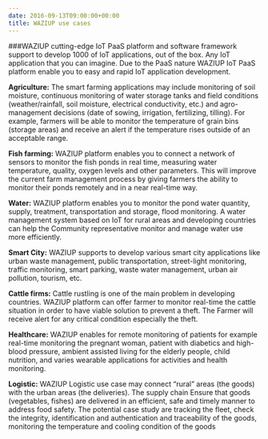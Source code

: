 ```yaml
---
date: 2016-09-13T09:00:00+00:00
title: WAZIUP use cases
---
```


###WAZIUP cutting-edge IoT PaaS platform and software framework support to develop 1000 of IoT applications, out of the box. Any IoT application that you can imagine. Due to the PaaS nature WAZIUP IoT PaaS platform enable you to easy and rapid IoT application development.
 
**Agriculture:** The smart farming applications may include monitoring of soil moisture, continuous monitoring of water storage tanks and field conditions (weather/rainfall, soil moisture, electrical conductivity, etc.) and agro-management decisions (date of sowing, irrigation, fertilizing, tilling). For example, farmers will be able to monitor the temperature of grain bins (storage areas) and receive an alert if the temperature rises outside of an acceptable range. 

**Fish farming:** WAZIUP platform enables you to connect a network of sensors to monitor the fish ponds in real time, measuring water temperature, quality, oxygen levels and other parameters. This will improve the current farm management process by giving farmers the ability to monitor their ponds remotely and in a near real-time way. 

**Water:** WAZIUP platform enables you to monitor the pond water quantity, supply, treatment, transportation and storage, flood monitoring. A water management system based on IoT for rural areas and developing countries can help the Community representative monitor and manage water use more efficiently.

**Smart City:** WAZIUP supports to develop various smart city applications like urban waste management, public transportation, street-light monitoring, traffic monitoring, smart parking, waste water management, urban air pollution, tourism, etc. 

**Cattle firms:** Cattle rustling is one of the main problem in developing countries. WAZIUP platform can offer farmer to monitor real-time the cattle situation in order to have viable solution to prevent a theft. The Farmer will receive alert for any critical condition especially the theft. 

**Healthcare:** WAZIUP enables for remote monitoring of patients for example real-time monitoring the pregnant woman, patient with diabetics and high-blood pressure, ambient assisted living for the elderly people, child nutrition, and varies wearable applications for activities and health monitoring. 

**Logistic:** WAZIUP Logistic use case may connect “rural” areas (the goods) with the urban areas (the deliveries). The supply chain Ensure that goods (vegetables, fishes) are delivered in an efficient, safe and timely manner to address food safety. The potential case study are tracking the fleet, check the integrity, identification and authentication and traceability of the goods, monitoring the temperature and cooling condition of the goods 


